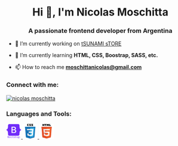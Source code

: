 <h1 align="center">Hi 👋, I'm Nicolas Moschitta</h1>
<h3 align="center">A passionate frontend developer from Argentina</h3>

- 🔭 I’m currently working on [tSUNAMI sTORE](https://github.com/Nicolas-Moschitta/tsunami_store)

- 🌱 I’m currently learning **HTML, CSS, Boostrap, SASS, etc.**

- 📫 How to reach me **moschittanicolas@gmail.com**

<h3 align="left">Connect with me:</h3>
<p align="left">
<a href="www.linkedin.com/in/nicolas-moschitta-380051209" target="blank"><img align="center" src="https://raw.githubusercontent.com/rahuldkjain/github-profile-readme-generator/master/src/images/icons/Social/linked-in-alt.svg" alt="nicolas moschitta" height="30" width="40" /></a>
</p>

<h3 align="left">Languages and Tools:</h3>
<p align="left"> <a href="https://getbootstrap.com" target="_blank" rel="noreferrer"> <img src="https://raw.githubusercontent.com/devicons/devicon/master/icons/bootstrap/bootstrap-plain-wordmark.svg" alt="bootstrap" width="40" height="40"/> </a> <a href="https://www.w3schools.com/css/" target="_blank" rel="noreferrer"> <img src="https://raw.githubusercontent.com/devicons/devicon/master/icons/css3/css3-original-wordmark.svg" alt="css3" width="40" height="40"/> </a> <a href="https://www.w3.org/html/" target="_blank" rel="noreferrer"> <img src="https://raw.githubusercontent.com/devicons/devicon/master/icons/html5/html5-original-wordmark.svg" alt="html5" width="40" height="40"/> </a> </p>
